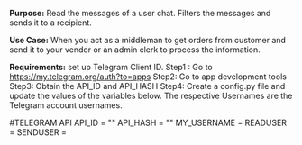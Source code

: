 **Purpose:** Read the messages of a user chat. Filters the messages and sends it to a recipient.

**Use Case:** When you act as a middleman to get orders from customer and send it to your vendor or an admin clerk to process the information.

**Requirements:** set up Telegram Client ID. 
Step1 : Go to https://my.telegram.org/auth?to=apps 
Step2: Go to app development tools
Step3: Obtain the API_ID and API_HASH
Step4: Create a config.py file and update the values of the variables below. The respective Usernames are the Telegram account usernames.

#TELEGRAM API
API_ID = ""
API_HASH = ""
MY_USERNAME = <YOUR USERNAME>
READUSER = <READUSER USERNAME>
SENDUSER = <SENDUSER USERNAME>
